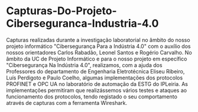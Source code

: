 # Capturas-Do-Projeto-Ciberseguranca-Industria-4.0
Capturas realizadas durante a investigação laboratorial no âmbito do nosso projeto informático "Cibersegurança Para a Indústria 4.0" com o auxílio dos 
nossos orientadores Carlos Rabadão, Leonel Santos e Rogério Carvalho.
No âmbito da UC de Projeto Informático e para o nosso projeto em específico "Cibersegurança Na Indústria 4.0", realizamos, com a ajuda
dos Professores do departamento de Engenharia Eletrotécnica Eliseu Ribeiro, Luís Perdigoto e Paulo Coelho, algumas implementações dos protocolos
PROFINET e OPC UA no laboratório de automação da ESTG do IPLeiria.
As implementações permitiram que realizássemos vários testes e ataques ao funcionamento dos protocolos, tendo registado o seu comportamento através de
capturas com a ferramenta Wireshark.
